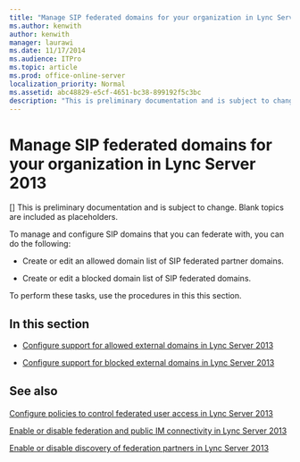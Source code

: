 ```yaml
---
title: "Manage SIP federated domains for your organization in Lync Server 2013"
ms.author: kenwith
author: kenwith
manager: laurawi
ms.date: 11/17/2014
ms.audience: ITPro
ms.topic: article
ms.prod: office-online-server
localization_priority: Normal
ms.assetid: abc48829-e5cf-4651-bc38-899192f5c3bc
description: "This is preliminary documentation and is subject to change. Blank topics are included as placeholders."
---
```


# Manage SIP federated domains for your organization in Lync Server 2013
[]
This is preliminary documentation and is subject to change. Blank topics are included as placeholders.
  
To manage and configure SIP domains that you can federate with, you can do the following:
  
- Create or edit an allowed domain list of SIP federated partner domains.
    
- Create or edit a blocked domain list of SIP federated domains.
    
To perform these tasks, use the procedures in this this section.
  
## In this section

- [Configure support for allowed external domains in Lync Server 2013](configure-support-for-allowed-external-domains.md)
    
- [Configure support for blocked external domains in Lync Server 2013](configure-support-for-blocked-external-domains.md)
    
## See also

#### 

[Configure policies to control federated user access in Lync Server 2013](configure-policies-to-control-federated-user-access.md)
  
[Enable or disable federation and public IM connectivity in Lync Server 2013](enable-or-disable-federation-and-public-im-connectivity.md)
  
[Enable or disable discovery of federation partners in Lync Server 2013](enable-or-disable-discovery-of-federation-partners.md)


